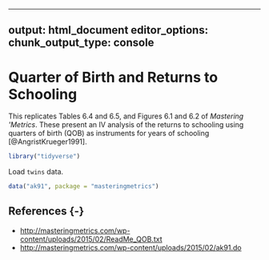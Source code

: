 
---
output: html_document
editor_options: 
  chunk_output_type: console
---
# Quarter of Birth and Returns to Schooling

This replicates Tables 6.4 and 6.5, and Figures 6.1 and 6.2 of *Mastering 'Metrics*. 
These present an IV analysis of the returns to schooling using quarters of birth (QOB) as instruments for years of schooling [@AngristKrueger1991].



```r
library("tidyverse")
```

Load `twins` data.

```r
data("ak91", package = "masteringmetrics")
```

## References {-}

-   <http://masteringmetrics.com/wp-content/uploads/2015/02/ReadMe_QOB.txt>
-   <http://masteringmetrics.com/wp-content/uploads/2015/02/ak91.do>

